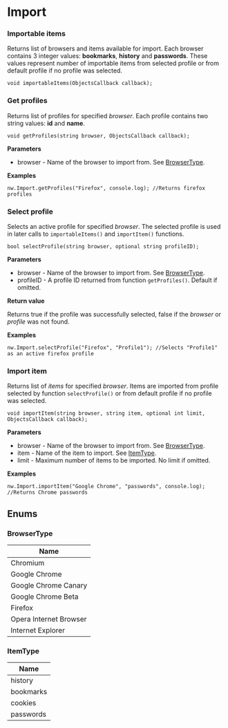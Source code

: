﻿# Import

### Importable items
Returns list of browsers and items available for import. Each browser contains 3 integer values: **bookmarks**, **history** and **passwords**. These values represent number of importable items from selected profile or from default profile if no profile was selected.

    void importableItems(ObjectsCallback callback);


### Get profiles
Returns list of profiles for specified *browser*. Each profile contains two string values: **id** and **name**.

    void getProfiles(string browser, ObjectsCallback callback);

**Parameters**

 - browser - Name of the browser to import from. See [BrowserType](#browsertype).

**Examples**

    nw.Import.getProfiles("Firefox", console.log); //Returns firefox profiles

### Select profile
Selects an active profile for specified *browser*. The selected profile is used in later calls to `importableItems()` and `importItem()` functions.

    bool selectProfile(string browser, optional string profileID);

**Parameters**

 - browser - Name of the browser to import from. See [BrowserType](#browsertype).
 - profileID - A profile ID returned from function `getProfiles()`. Default if omitted.

**Return value**

Returns true if the profile was successfully selected, false if the *browser* or *profile* was not found.

**Examples**

    nw.Import.selectProfile("Firefox", "Profile1"); //Selects "Profile1" as an active firefox profile

### Import item
Returns list of *items* for specified *browser*. Items are imported from profile selected by function `selectProfile()` or from default profile if no profile was selected.

    void importItem(string browser, string item, optional int limit, ObjectsCallback callback);

**Parameters**

 - browser - Name of the browser to import from. See [BrowserType](#browsertype).
 - item - Name of the item to import. See [ItemType](#itemtype).
 - limit - Maximum number of items to be imported. No limit if omitted.

**Examples**

    nw.Import.importItem("Google Chrome", "passwords", console.log); //Returns Chrome passwords


## Enums

### BrowserType
|Name                   |
|-----------------------|
|Chromium               |
|Google Chrome          |
|Google Chrome Canary   |
|Google Chrome Beta     |
|Firefox                |
|Opera Internet Browser |
|Internet Explorer      |

### ItemType
|Name      |
|----------|
|history   |
|bookmarks |
|cookies   |
|passwords |

